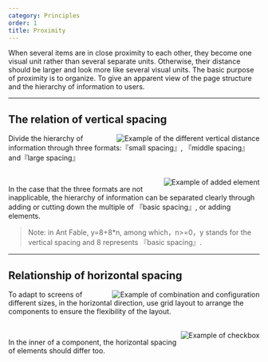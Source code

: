 ```yaml
---
category: Principles
order: 1
title: Proximity
---
```


When several items are in close proximity to each other, they become one visual unit rather than several separate units. Otherwise, their distance should be larger and look more like several visual units. The basic purpose of proximity is to organize. To give an apparent view of the page structure and the hierarchy of information to users.

---

## The relation of vertical spacing

<img class="preview-img" align="right" alt="Example of the different vertical distance" description="In Ant Fable, the three different formats are 8px (small spacing), 16px (middle spacing) and 24px (large spacing)." src="https://os.alipayobjects.com/rmsportal/blBCqHsUJhKxxAU.png">

Divide the hierarchy of information through three formats:『small spacing』, 『middle spacing』and『large spacing』

<br>

<img class="preview-img" align="right" alt="Example of added element" description="To make the hierarchy more apparent through adding 『guides』." src="https://os.alipayobjects.com/rmsportal/EWpTfSlQzueWlbp.png">

In the case that the three formats are not inapplicable, the hierarchy of information can be separated clearly through adding or cutting down the multiple of 『basic spacing』, or adding elements. 

> Note: in Ant Fable, y=8+8*n, among which，n>=0，y stands for the vertical spacing and 8 represents 『basic spacing』.

---

## Relationship of horizontal spacing   

<img class="preview-img" align="right" alt="Example of combination and configuration" src="https://os.alipayobjects.com/rmsportal/LdomydjSKKlFhiv.png">

To adapt to screens of different sizes, in the horizontal direction, use grid layout to arrange the components to ensure the flexibility of the layout. 

<br>

<img class="preview-img" align="right" alt="Example of checkbox" src="https://os.alipayobjects.com/rmsportal/DxzQXtIEnFcFxGY.png">

In the inner of a component, the horizontal spacing of elements should differ too.
